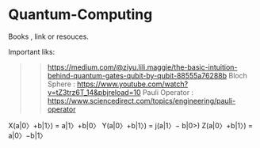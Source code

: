# Quantum-Computing
Books , link or resouces.

Important liks:
>> https://medium.com/@ziyu.lili.maggie/the-basic-intuition-behind-quantum-gates-qubit-by-qubit-88555a76288b
>> Bloch Sphere : https://www.youtube.com/watch?v=tZ3trz6T_14&pbjreload=10
>> Pauli Operator : https://www.sciencedirect.com/topics/engineering/pauli-operator

X(a|0〉+b|1〉) = a|1〉+b|0〉
Y(a|0〉+b|1〉) = j(a|1〉− b|0>)
Z(a|0〉+b|1〉) = a|0〉−b|1〉
